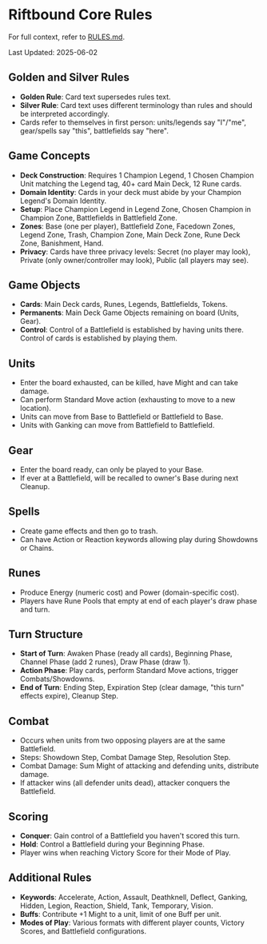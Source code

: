 # Riftbound Core Rules

For full context, refer to [RULES.md](./RULES.md).

Last Updated: 2025-06-02

## Golden and Silver Rules
- **Golden Rule**: Card text supersedes rules text.
- **Silver Rule**: Card text uses different terminology than rules and should be interpreted accordingly.
- Cards refer to themselves in first person: units/legends say "I"/"me", gear/spells say "this", battlefields say "here".

## Game Concepts
- **Deck Construction**: Requires 1 Champion Legend, 1 Chosen Champion Unit matching the Legend tag, 40+ card Main Deck, 12 Rune cards.
- **Domain Identity**: Cards in your deck must abide by your Champion Legend's Domain Identity.
- **Setup**: Place Champion Legend in Legend Zone, Chosen Champion in Champion Zone, Battlefields in Battlefield Zone.
- **Zones**: Base (one per player), Battlefield Zone, Facedown Zones, Legend Zone, Trash, Champion Zone, Main Deck Zone, Rune Deck Zone, Banishment, Hand.
- **Privacy**: Cards have three privacy levels: Secret (no player may look), Private (only owner/controller may look), Public (all players may see).

## Game Objects
- **Cards**: Main Deck cards, Runes, Legends, Battlefields, Tokens.
- **Permanents**: Main Deck Game Objects remaining on board (Units, Gear).
- **Control**: Control of a Battlefield is established by having units there. Control of cards is established by playing them.

## Units
- Enter the board exhausted, can be killed, have Might and can take damage.
- Can perform Standard Move action (exhausting to move to a new location).
- Units can move from Base to Battlefield or Battlefield to Base.
- Units with Ganking can move from Battlefield to Battlefield.

## Gear
- Enter the board ready, can only be played to your Base.
- If ever at a Battlefield, will be recalled to owner's Base during next Cleanup.

## Spells
- Create game effects and then go to trash.
- Can have Action or Reaction keywords allowing play during Showdowns or Chains.

## Runes
- Produce Energy (numeric cost) and Power (domain-specific cost).
- Players have Rune Pools that empty at end of each player's draw phase and turn.

## Turn Structure
- **Start of Turn**: Awaken Phase (ready all cards), Beginning Phase, Channel Phase (add 2 runes), Draw Phase (draw 1).
- **Action Phase**: Play cards, perform Standard Move actions, trigger Combats/Showdowns.
- **End of Turn**: Ending Step, Expiration Step (clear damage, "this turn" effects expire), Cleanup Step.

## Combat
- Occurs when units from two opposing players are at the same Battlefield.
- Steps: Showdown Step, Combat Damage Step, Resolution Step.
- Combat Damage: Sum Might of attacking and defending units, distribute damage.
- If attacker wins (all defender units dead), attacker conquers the Battlefield.

## Scoring
- **Conquer**: Gain control of a Battlefield you haven't scored this turn.
- **Hold**: Control a Battlefield during your Beginning Phase.
- Player wins when reaching Victory Score for their Mode of Play.

## Additional Rules
- **Keywords**: Accelerate, Action, Assault, Deathknell, Deflect, Ganking, Hidden, Legion, Reaction, Shield, Tank, Temporary, Vision.
- **Buffs**: Contribute +1 Might to a unit, limit of one Buff per unit.
- **Modes of Play**: Various formats with different player counts, Victory Scores, and Battlefield configurations.